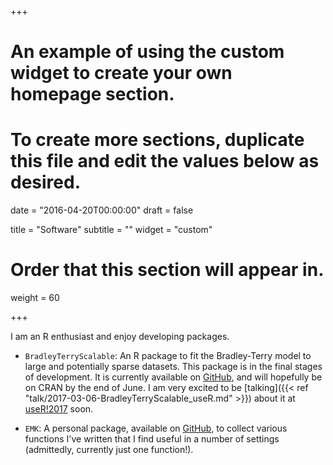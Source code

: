 +++
# An example of using the custom widget to create your own homepage section.
# To create more sections, duplicate this file and edit the values below as desired.

date = "2016-04-20T00:00:00"
draft = false

title = "Software"
subtitle = ""
widget = "custom"

# Order that this section will appear in.
weight = 60

+++

I am an R enthusiast and enjoy developing packages.

- `BradleyTerryScalable`: An R package to fit the Bradley-Terry model to large and potentially sparse datasets. This package is in the final stages of development. It is currently available on [GitHub](https://github.com/EllaKaye/BradleyTerryScalable), and will hopefully be on CRAN by the end of June. I am very excited to be [talking]({{< ref "talk/2017-03-06-BradleyTerryScalable_useR.md" >}}) about it at [useR!2017](https://user2017.brussels) soon.

- `EMK`: A personal package, available on [GitHub](https://github.com/EllaKaye/EMK), to collect various functions I've written that I find useful in a number of settings (admittedly, currently just one function!). 
  
